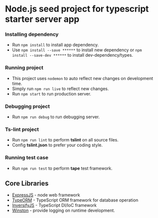# Node.js seed project for typescript starter server app

### Installing dependency
- Run `npm install` to install app dependency.
- Use `npm install --save ******` to install new dependency or `npm install --save-dev ******` to install dev-dependency/types.

### Running project
- This project uses `nodemon` to auto reflect new changes on development time.
- Simply run `npm run live` to reflect new changes.
- Run `npm start` to run production server.

### Debugging project
- Run `npm run debug` to run debugging server.

### Ts-lint project
- Run `npm run lint` to perform **tslint** on all source files.
- Config **tslint.json** to prefer your coding style.

### Running test case
- Run `npm run test` to perform **tape** test framework.

## Core Libraries
- [ExpressJS](http://expressjs.com/) - node web framework
- [TypeORM](https://github.com/typeorm/typeorm) - TypeScript ORM framework for database operation
- [InversifyJS](https://github.com/inversify/InversifyJS) - TypeScript DI/IoC framework
- [Winston](https://github.com/winstonjs/winston) - provide logging on runtime development.